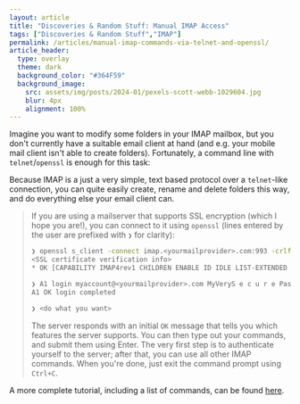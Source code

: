 ```yaml
---
layout: article
title: "Discoveries & Random Stuff: Manual IMAP Access"
tags: ["Discoveries & Random Stuff","IMAP"]
permalink: /articles/manual-imap-commands-via-telnet-and-openssl/
article_header:
  type: overlay
  theme: dark
  background_color: "#364F59"
  background_image:
    src: assets/img/posts/2024-01/pexels-scott-webb-1029604.jpg
    blur: 4px
    alignment: 100%
---
```


Imagine you want to modify some folders in your IMAP mailbox, but you don't currently have a suitable email client at hand
(and e.g. your mobile mail client isn't able to create folders).
Fortunately, a command line with `telnet`/`openssl` is enough for this task:

Because IMAP is a just a very simple, text based protocol over a `telnet`-like connection,
you can quite easily create, rename and delete folders this way, and do everything else your email client can.

> If you are using a mailserver that supports SSL encryption (which I hope you are!),
> you can connect to it using `openssl` (lines entered by the user are prefixed with `❯` for clarity):
>
> ```bash
> ❯ openssl s_client -connect imap.<yourmailprovider>.com:993 -crlf -quiet
> <SSL certificate verification info>
> * OK [CAPABILITY IMAP4rev1 CHILDREN ENABLE ID IDLE LIST-EXTENDED LIST-STATUS LITERAL- MOVE NAMESPACE QUOTA SASL-IR SORT SPECIAL-USE THREAD=ORDEREDSUBJECT UIDPLUS UNSELECT WITHIN AUTH=LOGIN AUTH=PLAIN] IMAP server ready <some other information>
> 
> ❯ A1 login myaccount@<yourmailprovider>.com MyVeryS e c u r e Password
> A1 OK login completed
>
> ❯ <do what you want>
> ```
>
> The server responds with an initial `OK` message that tells you which features the server supports.
> You can then type out your commands, and submit them using Enter.
> The very first step is to authenticate yourself to the server; after that, you can use all other IMAP commands.
> When you're done, just exit the command prompt using `Ctrl+C`.

A more complete tutorial, including a list of commands, can be found [here][manual-imap-sessions].

[manual-imap-sessions]: https://www.atmail.com/blog/imap-101-manual-imap-sessions/
